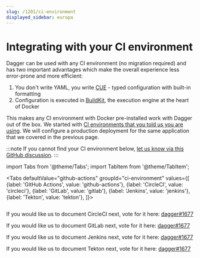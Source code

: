 ```yaml
---
slug: /1201/ci-environment
displayed_sidebar: europa
---
```


# Integrating with your CI environment

Dagger can be used with any CI environment (no migration required) and has two important advantages which make the overall experience less error-prone and more efficient:

1. You don't write YAML, you write [CUE](https://cuelang.org/) - typed configuration with built-in formatting
2. Configuration is executed in [BuildKit](https://github.com/moby/buildkit), the execution engine at the heart of Docker

This makes any CI environment with Docker pre-installed work with Dagger out of the box.
We started with [CI environments that you told us you are using](https://github.com/dagger/dagger/discussions/1677).
We will configure a production deployment for the same application that we covered in the previous page.

:::note
If you cannot find your CI environment below, [let us know via this GitHub discussion](https://github.com/dagger/dagger/discussions/1677).
:::

import Tabs from '@theme/Tabs'; import TabItem from '@theme/TabItem';

<Tabs defaultValue="github-actions"
groupId="ci-environment"
values={[
{label: 'GitHub Actions', value: 'github-actions'},
{label: 'CircleCI', value: 'circleci'},
{label: 'GitLab', value: 'gitlab'},
{label: 'Jenkins', value: 'jenkins'},
{label: 'Tekton', value: 'tekton'},
]}>

<TabItem value="github-actions">

```yaml file=../tests/getting-started/github-actions.yml title=".github/workflows/todoapp.yml"

```

</TabItem>

<TabItem value="circleci">

If you would like us to document CircleCI next, vote for it here: [dagger#1677](https://github.com/dagger/dagger/discussions/1677)

</TabItem>

<TabItem value="gitlab">

If you would like us to document GitLab next, vote for it here: [dagger#1677](https://github.com/dagger/dagger/discussions/1677)

</TabItem>

<TabItem value="jenkins">

If you would like us to document Jenkins next, vote for it here: [dagger#1677](https://github.com/dagger/dagger/discussions/1677)

</TabItem>

<TabItem value="tekton">

If you would like us to document Tekton next, vote for it here: [dagger#1677](https://github.com/dagger/dagger/discussions/1677)

</TabItem>

</Tabs>
